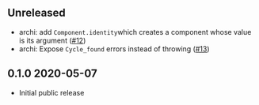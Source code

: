 Unreleased
--------------

- archi: add `Component.identity`which creates a component whose value is its
  argument ([#12](https://github.com/anmonteiro/archi/pull/12))
- archi: Expose `Cycle_found` errors instead of throwing
  ([#13](https://github.com/anmonteiro/archi/pull/13))

0.1.0 2020-05-07
--------------

- Initial public release

